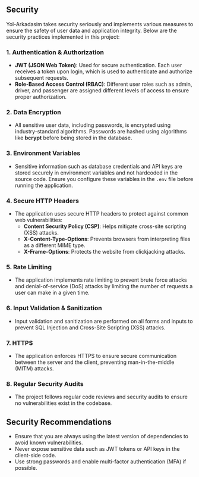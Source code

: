 ## Security

Yol-Arkadasim takes security seriously and implements various measures to ensure the safety of user data and application integrity. Below are the security practices implemented in this project:

### 1. **Authentication & Authorization**

- **JWT (JSON Web Token)**: Used for secure authentication. Each user receives a token upon login, which is used to authenticate and authorize subsequent requests.
- **Role-Based Access Control (RBAC)**: Different user roles such as admin, driver, and passenger are assigned different levels of access to ensure proper authorization.

### 2. **Data Encryption**

- All sensitive user data, including passwords, is encrypted using industry-standard algorithms. Passwords are hashed using algorithms like **bcrypt** before being stored in the database.

### 3. **Environment Variables**

- Sensitive information such as database credentials and API keys are stored securely in environment variables and not hardcoded in the source code. Ensure you configure these variables in the `.env` file before running the application.

### 4. **Secure HTTP Headers**

- The application uses secure HTTP headers to protect against common web vulnerabilities:
  - **Content Security Policy (CSP)**: Helps mitigate cross-site scripting (XSS) attacks.
  - **X-Content-Type-Options**: Prevents browsers from interpreting files as a different MIME type.
  - **X-Frame-Options**: Protects the website from clickjacking attacks.

### 5. **Rate Limiting**

- The application implements rate limiting to prevent brute force attacks and denial-of-service (DoS) attacks by limiting the number of requests a user can make in a given time.

### 6. **Input Validation & Sanitization**

- Input validation and sanitization are performed on all forms and inputs to prevent SQL Injection and Cross-Site Scripting (XSS) attacks.

### 7. **HTTPS**

- The application enforces HTTPS to ensure secure communication between the server and the client, preventing man-in-the-middle (MITM) attacks.

### 8. **Regular Security Audits**

- The project follows regular code reviews and security audits to ensure no vulnerabilities exist in the codebase.

## Security Recommendations

- Ensure that you are always using the latest version of dependencies to avoid known vulnerabilities.
- Never expose sensitive data such as JWT tokens or API keys in the client-side code.
- Use strong passwords and enable multi-factor authentication (MFA) if possible.
